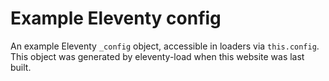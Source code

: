# Example Eleventy config

An example Eleventy `_config` object, accessible in loaders via `this.config`. This object was generated by eleventy-load when this website was last built.

<div data-config></div>
